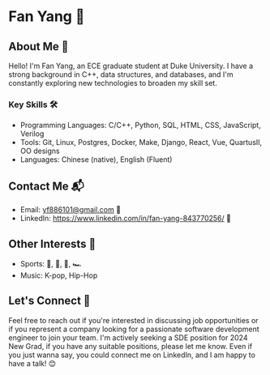 # Fan Yang 👋

## About Me 🚀

Hello! I'm Fan Yang, an ECE graduate student at Duke University. I have a strong background in C++, data structures, and databases, and I'm constantly exploring new technologies to broaden my skill set.

### Key Skills 🛠️

- Programming Languages: C/C++, Python, SQL, HTML, CSS, JavaScript, Verilog
- Tools: Git, Linux, Postgres, Docker, Make, Django, React, Vue, QuartusII, OO designs
- Languages: Chinese (native), English (Fluent)


## Contact Me 📬

- Email: yf886101@gmail.com 📧
- LinkedIn: https://www.linkedin.com/in/fan-yang-843770256/ 🔗

## Other Interests 🌟

- Sports: 🏀, 🏈, 🏓️, 🏎️
- Music: K-pop, Hip-Hop

## Let's Connect 🤝

Feel free to reach out if you're interested in discussing job opportunities or if you represent a company looking for a passionate software development engineer to join your team. I'm actively seeking a SDE position for 2024 New Grad, if you have any suitable positions, please let me know. Even if you just wanna say, you could connect me on LinkedIn, and I am happy to have a talk! 😊
